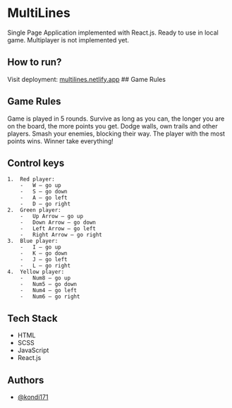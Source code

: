 
# MultiLines

Single Page Application implemented with React.js. Ready to use in local game.
Multiplayer is not implemented yet.

## How to run?

Visit deployment: [multilines.netlify.app](https://multilines.netlify.app)  ## Game Rules

## Game Rules

Game is played in 5 rounds. Survive as long as you can, the longer you are on the board,
the more points you get. Dodge walls, own trails and other players.
Smash your enemies, blocking their way. The player with the most points wins.
Winner take everything!

## Control keys

    1.	Red player:
        -	W – go up
        -	S – go down
        -	A – go left
        -	D – go right
    2.	Green player:
        -	Up Arrow – go up
        -	Down Arrow – go down
        -	Left Arrow – go left
        -	Right Arrow – go right
    3.	Blue player:
        -	I – go up
        -	K – go down
        -	J – go left
        -	L – go right
    4.	Yellow player:
        -	Num8 – go up
        -	Num5 – go down
        -	Num4 – go left
        -	Num6 – go right

## Tech Stack

- HTML
- SCSS
- JavaScript
- React.js

## Authors

- [@kondi171](https://github.com/kondi171)

